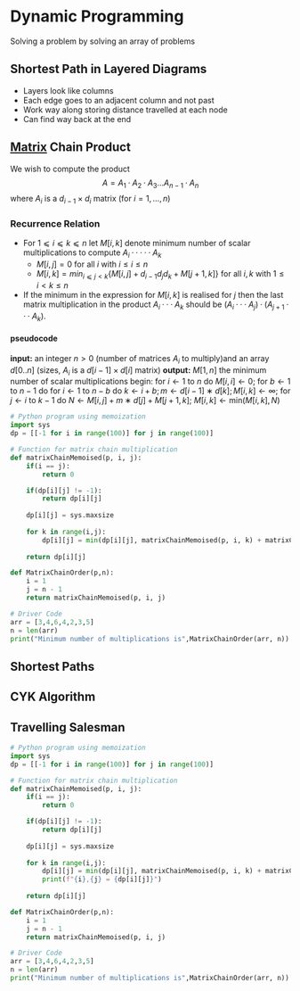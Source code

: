 # Dynamic Programming
Solving a problem by solving an array of problems
## Shortest Path in Layered Diagrams
- Layers look like columns 
- Each edge goes to an adjacent column  and not past
- Work way along storing distance travelled at each node
- Can find way back at the end 
## [Matrix](Matricies.md) Chain Product
We wish to compute the product $$A = A_1 · A_2 · A_3 \dots A_{n−1} · A_n$$ where $A_i$ is a $d_{i−1} × d_i$ matrix (for $i = 1,\dots , n$)

### Recurrence Relation
- For $1 ⩽ i ⩽ k ⩽ n \text{ let } M [i, k]$ denote minimum number of scalar multiplications to compute $A_i · · · · · A_k$
	- $M[i,j] = 0$ for all $i$ with $i \leq i \leq n$
	- $M [i, k] = min_{i⩽j<k}\{M [i, j] + d_{i−1}d_j d_k + M [j + 1, k]\}$ for all $i,k$ with $1 \leq i < k \leq n$
- If the minimum in the expression for $M [i, k]$ is realised for $j$ then the last matrix multiplication in the product $A_i · · · A_k$ should be $(A_i · · · A_j ) · (A_{j+1} · · · A_k)$.
#### pseudocode
**input:** an integer $n > 0$ (number of matrices $A_i$ to multiply)and an array $d[0..n]$ (sizes, $A_i$ is a $d[i − 1] \times d[i]$ matrix)
**output:** $M [1, n]$ the minimum number of scalar multiplications
begin:
	for $i \leftarrow 1$ to $n$ do $M [i, i] \leftarrow 0$;
	for $b \leftarrow 1 \text{ to } n − 1$ do
		for $i \leftarrow 1 \text{ to } n − b$ do
			$k \leftarrow i + b; m ← d[i − 1] ∗ d[k]; M [i, k] \leftarrow ∞;$
			for $j ← i \text{ to } k − 1$ do
				$N ← M [i, j] + m ∗ d[j] + M [j + 1, k];$
				$M [i, k] ← \text{min}(M [i, k], N)$

```python
# Python program using memoization
import sys
dp = [[-1 for i in range(100)] for j in range(100)]

# Function for matrix chain multiplication
def matrixChainMemoised(p, i, j):
    if(i == j):
        return 0

    if(dp[i][j] != -1):
        return dp[i][j]
	
    dp[i][j] = sys.maxsize
	
    for k in range(i,j):
        dp[i][j] = min(dp[i][j], matrixChainMemoised(p, i, k) + matrixChainMemoised(p, k + 1, j)+ p[i - 1] * p[k] * p[j])
	
    return dp[i][j]

def MatrixChainOrder(p,n):
    i = 1
    j = n - 1
    return matrixChainMemoised(p, i, j)

# Driver Code
arr = [3,4,6,4,2,3,5]
n = len(arr)
print("Minimum number of multiplications is",MatrixChainOrder(arr, n))
```


## Shortest Paths
## CYK Algorithm
## Travelling Salesman

```python
# Python program using memoization
import sys
dp = [[-1 for i in range(100)] for j in range(100)]

# Function for matrix chain multiplication
def matrixChainMemoised(p, i, j):
    if(i == j):
        return 0

    if(dp[i][j] != -1):
        return dp[i][j]
	
    dp[i][j] = sys.maxsize
	
    for k in range(i,j):
        dp[i][j] = min(dp[i][j], matrixChainMemoised(p, i, k) + matrixChainMemoised(p, k + 1, j)+ p[i - 1] * p[k] * p[j])
        print(f"{i},{j} = {dp[i][j]}")
	
    return dp[i][j]

def MatrixChainOrder(p,n):
    i = 1
    j = n - 1
    return matrixChainMemoised(p, i, j)

# Driver Code
arr = [3,4,6,4,2,3,5]
n = len(arr)
print("Minimum number of multiplications is",MatrixChainOrder(arr, n))
```